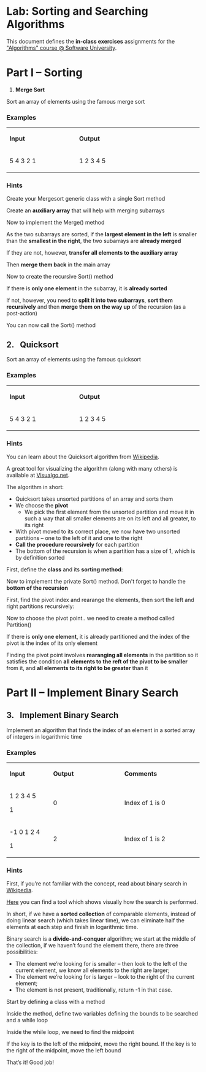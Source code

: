 <h1>Lab: Sorting and Searching Algorithms</h1>
<p>This document defines the <strong>in-class exercises</strong> assignments for the <a href="https://softuni.bg/trainings/1688/algorithms-july-2017">"Algorithms" course @ Software University</a>.</p>
<h1>Part I &ndash; Sorting</h1>
<ol>
<li><strong>Merge Sort</strong></li>
</ol>
<p>Sort an array of elements using the famous merge sort</p>
<h3>Examples</h3>
<table width="527">
<tbody>
<tr>
<td width="184">
<p><strong>Input</strong></p>
</td>
<td width="343">
<p><strong>Output</strong></p>
</td>
</tr>
<tr>
<td width="184">
<p>5 4 3 2 1</p>
</td>
<td width="343">
<p>1 2 3 4 5</p>
</td>
</tr>
</tbody>
</table>
<h3>Hints</h3>
<p>Create your Mergesort generic class with a single Sort method</p>
<p>Create an <strong>auxiliary array</strong> that will help with merging subarrays</p>
<p>Now to implement the Merge() method</p>
<p>As the two subarrays are sorted, if the <strong>largest element in the left</strong> is smaller than the <strong>smallest in the right</strong>, the two subarrays are <strong>already merged</strong></p>
<p>If they are not, however, <strong>transfer all elements to the auxiliary array</strong></p>
<p>Then <strong>merge them back</strong> in the main array</p>
<p>Now to create the recursive Sort() method</p>
<p>If there is <strong>only one element</strong> in the subarray, it is <strong>already sorted</strong></p>
<p>If not, however, you need to <strong>split it into two subarrays</strong>, <strong>sort them recursively</strong> and then <strong>merge them on the way up</strong> of the recursion (as a post-action)</p>
<p>You can now call the Sort() method</p>
<h2>2.&nbsp;&nbsp; Quicksort</h2>
<p>Sort an array of elements using the famous quicksort</p>
<h3>Examples</h3>
<table width="527">
<tbody>
<tr>
<td width="184">
<p><strong>Input</strong></p>
</td>
<td width="343">
<p><strong>Output</strong></p>
</td>
</tr>
<tr>
<td width="184">
<p>5 4 3 2 1</p>
</td>
<td width="343">
<p>1 2 3 4 5</p>
</td>
</tr>
</tbody>
</table>
<h3>Hints</h3>
<p>You can learn about the Quicksort algorithm from <a href="https://en.wikipedia.org/wiki/Quicksort">Wikipedia</a>.</p>
<p>A great tool for visualizing the algorithm (along with many others) is available at <a href="http://visualgo.net/sorting.html">Visualgo.net</a>.</p>
<p>The algorithm in short:</p>
<ul>
<li>Quicksort takes unsorted partitions of an array and sorts them</li>
<li>We choose the <strong>pivot</strong>
<ul>
<li>We pick the first element from the unsorted partition and move it in such a way that all smaller elements are on its left and all greater, to its right</li>
</ul>
</li>
<li>With pivot moved to its correct place, we now have two unsorted partitions &ndash; one to the left of it and one to the right</li>
<li><strong>Call the procedure recursively</strong> for each partition</li>
<li>The bottom of the recursion is when a partition has a size of 1, which is by definition sorted</li>
</ul>
<p>First, define the <strong>class</strong> and its <strong>sorting method</strong>:</p>
<p>Now to implement the private Sort() method. Don't forget to handle the <strong>bottom of the recursion</strong></p>
<p>First, find the pivot index and rearange the elements, then sort the left and right partitions recursively:</p>
<p>Now to choose the pivot point.. we need to create a method called Partition()</p>
<p>If there is <strong>only one element</strong>, it is already partitioned and the index of the pivot is the index of its only element</p>
<p>Finding the pivot point involves <strong>rearanging all elements</strong> in the partition so it satisfies the condition <strong>all elements to the reft of the pivot to be smaller</strong> from it, and <strong>all elements to its right to be greater</strong> than it</p>
<h1>Part II &ndash; Implement Binary Search</h1>
<h2>3.&nbsp;&nbsp; Implement Binary Search</h2>
<p>Implement an algorithm that finds the index of an element in a sorted array of integers in logarithmic time</p>
<h3>Examples</h3>
<table width="869">
<tbody>
<tr>
<td width="184">
<p><strong>Input</strong></p>
</td>
<td width="343">
<p><strong>Output</strong></p>
</td>
<td width="343">
<p><strong>Comments</strong></p>
</td>
</tr>
<tr>
<td width="184">
<p>1 2 3 4 5</p>
<p>1</p>
</td>
<td width="343">
<p>0</p>
</td>
<td width="343">
<p>Index of 1 is 0</p>
</td>
</tr>
<tr>
<td width="184">
<p>-1 0 1 2 4</p>
<p>1</p>
</td>
<td width="343">
<p>2</p>
</td>
<td width="343">
<p>Index of 1 is 2</p>
</td>
</tr>
</tbody>
</table>
<h3>Hints</h3>
<p>First, if you&rsquo;re not familiar with the concept, read about binary search in <a href="https://en.wikipedia.org/wiki/Binary_search_algorithm">Wikipedia</a>.</p>
<p><a href="http://www.dave-reed.com/book/Chapter8/search.html">Here</a> you can find a tool which shows visually how the search is performed.</p>
<p>In short, if we have a <strong>sorted collection</strong> of comparable elements, instead of doing linear search (which takes linear time), we can eliminate half the elements at each step and finish in logarithmic time.</p>
<p>Binary search is a <strong>divide-and-conquer</strong> algorithm; we start at the middle of the collection, if we haven&rsquo;t found the element there, there are three possibilities:</p>
<ul>
<li>The element we&rsquo;re looking for is smaller &ndash; then look to the left of the current element, we know all elements to the right are larger;</li>
<li>The element we&rsquo;re looking for is larger &ndash; look to the right of the current element;</li>
<li>The element is not present, traditionally, return -1 in that case.</li>
</ul>
<p>Start by defining a class with a method</p>
<p>Inside the method, define two variables defining the bounds to be searched and a while loop</p>
<p>Inside the while loop, we need to find the midpoint</p>
<p>If the key is to the left of the midpoint, move the right bound. If the key is to the right of the midpoint, move the left bound</p>
<p>That&rsquo;s it! Good job!</p>